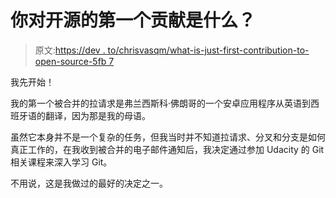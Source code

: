 # 你对开源的第一个贡献是什么？

> 原文:[https://dev . to/chrisvasqm/what-is-just-first-contribution-to-open-source-5fb 7](https://dev.to/chrisvasqm/what-was-just-first-ever-contribution-to-open-source-5fb7)

我先开始！

我的第一个被合并的拉请求是弗兰西斯科·佛朗哥的一个安卓应用程序从英语到西班牙语的翻译，因为那是我的母语。

虽然它本身并不是一个复杂的任务，但我当时并不知道拉请求、分叉和分支是如何真正工作的，在我收到被合并的电子邮件通知后，我决定通过参加 Udacity 的 Git 相关课程来深入学习 Git。

不用说，这是我做过的最好的决定之一。